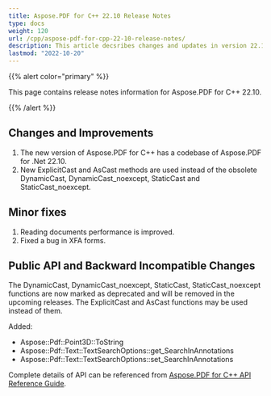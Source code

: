 ```yaml
---
title: Aspose.PDF for C++ 22.10 Release Notes
type: docs
weight: 120
url: /cpp/aspose-pdf-for-cpp-22-10-release-notes/
description: This article decsribes changes and updates in version 22.10 of Aspose.PDF for C++ library
lastmod: "2022-10-20"
---
```


{{% alert color="primary" %}}

This page contains release notes information for Aspose.PDF for C++ 22.10.

{{% /alert %}}

## Changes and Improvements

1. The new version of Aspose.PDF for C++ has a codebase of Aspose.PDF for .Net 22.10.
1. New ExplicitCast and AsCast methods are used instead of the obsolete DynamicCast, DynamicCast_noexcept, StaticCast and StaticCast_noexcept.

## Minor fixes

1. Reading documents performance is improved.
1. Fixed a bug in XFA forms.

## Public API and Backward Incompatible Changes

The DynamicCast, DynamicCast_noexcept, StaticCast, StaticCast_noexcept functions are now marked as deprecated and will be removed in the upcoming releases. The ExplicitCast and AsCast functions may be used instead of them.

Added:

* Aspose::Pdf::Point3D::ToString
* Aspose::Pdf::Text::TextSearchOptions::get_SearchInAnnotations
* Aspose::Pdf::Text::TextSearchOptions::set_SearchInAnnotations

Complete details of API can be referenced from [Aspose.PDF for C++ API Reference Guide](https://reference.aspose.com/pdf/cpp).
